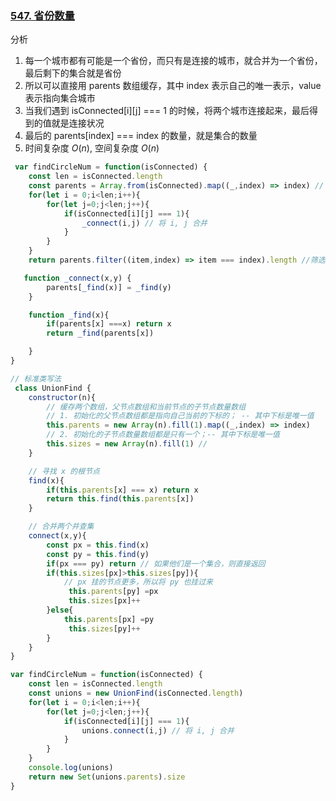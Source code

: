 ### [547. 省份数量](https://leetcode-cn.com/problems/number-of-provinces/)
分析
1. 每一个城市都有可能是一个省份，而只有是连接的城市，就合并为一个省份，最后剩下的集合就是省份
2. 所以可以直接用 parents 数组缓存，其中 index 表示自己的唯一表示，value 表示指向集合城市
3. 当我们遇到 isConnected[i][j] === 1 的时候，将两个城市连接起来，最后得到的值就是连接状况
4. 最后的 parents[index] === index 的数量，就是集合的数量
5. 时间复杂度 ${O(n)}$, 空间复杂度 ${O(n)}$
```javascript
 var findCircleNum = function(isConnected) {
    const len = isConnected.length
    const parents = Array.from(isConnected).map((_,index) => index) // 指向自己
    for(let i = 0;i<len;i++){
        for(let j=0;j<len;j++){
            if(isConnected[i][j] === 1){
                _connect(i,j) // 将 i, j 合并
            }
        }
    }
    return parents.filter((item,index) => item === index).length //筛选出根节点

   function _connect(x,y) {
        parents[_find(x)] = _find(y)
    }

    function _find(x){
        if(parents[x] ===x) return x
        return _find(parents[x])

    }
}
```

```javascript
// 标准类写法
 class UnionFind {
    constructor(n){
        // 缓存两个数组，父节点数组和当前节点的子节点数量数组
        // 1. 初始化的父节点数组都是指向自己当前的下标的； -- 其中下标是唯一值
        this.parents = new Array(n).fill(1).map((_,index) => index)
        // 2. 初始化的子节点数量数组都是只有一个；-- 其中下标是唯一值
        this.sizes = new Array(n).fill(1) // 
    }

    // 寻找 x 的根节点
    find(x){
        if(this.parents[x] === x) return x
        return this.find(this.parents[x])
    }

    // 合并两个并查集
    connect(x,y){
        const px = this.find(x)
        const py = this.find(y)
        if(px === py) return // 如果他们是一个集合，则直接返回
        if(this.sizes[px]>this.sizes[py]){
            // px 挂的节点更多，所以将 py 也挂过来
             this.parents[py] =px
             this.sizes[px]++
        }else{
            this.parents[px] =py
             this.sizes[py]++ 
        }
    }
}

var findCircleNum = function(isConnected) {
    const len = isConnected.length
    const unions = new UnionFind(isConnected.length)
    for(let i = 0;i<len;i++){
        for(let j=0;j<len;j++){
            if(isConnected[i][j] === 1){
                unions.connect(i,j) // 将 i, j 合并
            }
        }
    }
    console.log(unions)
    return new Set(unions.parents).size
}
```